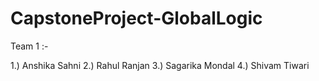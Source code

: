 # CapstoneProject-GlobalLogic

Team 1 :-

1.) Anshika Sahni
2.) Rahul Ranjan
3.) Sagarika Mondal
4.) Shivam Tiwari
